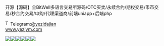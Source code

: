 开源【源码】全BitWell多语言交易所源码/OTC买卖/永续合约/期权交易/币币交易/秒合约交易/申购/代理渠道商/前端uniapp+后端php<p dir="auto"><a target="_blank" rel="noopener noreferrer nofollow" href="https://camo.githubusercontent.com/d614d90677fbc2e34c7c62ebc68c82379d87a57c4beaf05af65fec7ba6b72e36/68747470733a2f2f63646e2d69636f6e732d706e672e666c617469636f6e2e636f6d2f3531322f323131312f323131313634362e706e67"><img src="https://camo.githubusercontent.com/d614d90677fbc2e34c7c62ebc68c82379d87a57c4beaf05af65fec7ba6b72e36/68747470733a2f2f63646e2d69636f6e732d706e672e666c617469636f6e2e636f6d2f3531322f323131312f323131313634362e706e67" alt="Telegram Icon" style="width: 16px; max-width: 100%;" data-canonical-src="https://cdn-icons-png.flaticon.com/512/2111/2111646.png"></a>Telegram:<a href="https://t.me/yezidajian" rel="nofollow">@yezidajian</a><br><a href="https://www.yeziym.com/">www.yeziym.com</a></p><img src="https://github.com/yeziym/kaiyuan【yuanma】_hm/blob/main/qxvTb.png"><img src="https://github.com/yeziym/kaiyuan【yuanma】_hm/blob/main/Tyu3J.png"><img src="https://github.com/yeziym/kaiyuan【yuanma】_hm/blob/main/GE8P2.png"><img src="https://github.com/yeziym/kaiyuan【yuanma】_hm/blob/main/DoZBD.png"><img src="https://github.com/yeziym/kaiyuan【yuanma】_hm/blob/main/MOHbe.png"><img src="https://github.com/yeziym/kaiyuan【yuanma】_hm/blob/main/QJ8XZ.png">